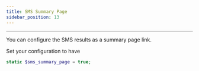 ```yaml
---
title: SMS Summary Page
sidebar_position: 13
---
```


---

You can configure the SMS results as a summary page link.

Set your configuration to have

```php
static $sms_summary_page = true;
```
